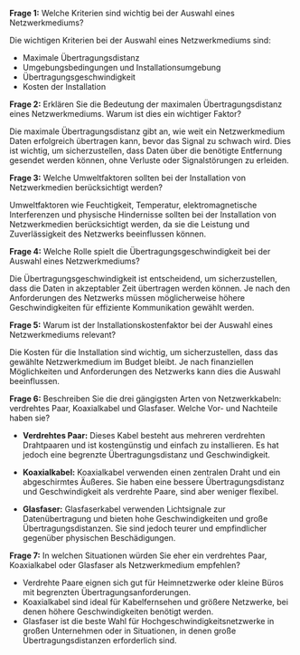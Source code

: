 
**Frage 1:** Welche Kriterien sind wichtig bei der Auswahl eines Netzwerkmediums?

Die wichtigen Kriterien bei der Auswahl eines Netzwerkmediums sind:

- Maximale Übertragungsdistanz
- Umgebungsbedingungen und Installationsumgebung
- Übertragungsgeschwindigkeit
- Kosten der Installation

**Frage 2:** Erklären Sie die Bedeutung der maximalen Übertragungsdistanz eines Netzwerkmediums. Warum ist dies ein wichtiger Faktor?

Die maximale Übertragungsdistanz gibt an, wie weit ein Netzwerkmedium Daten erfolgreich übertragen kann, bevor das Signal zu schwach wird. Dies ist wichtig, um sicherzustellen, dass Daten über die benötigte Entfernung gesendet werden können, ohne Verluste oder Signalstörungen zu erleiden.

**Frage 3:** Welche Umweltfaktoren sollten bei der Installation von Netzwerkmedien berücksichtigt werden?

Umweltfaktoren wie Feuchtigkeit, Temperatur, elektromagnetische Interferenzen und physische Hindernisse sollten bei der Installation von Netzwerkmedien berücksichtigt werden, da sie die Leistung und Zuverlässigkeit des Netzwerks beeinflussen können.

**Frage 4:** Welche Rolle spielt die Übertragungsgeschwindigkeit bei der Auswahl eines Netzwerkmediums?

Die Übertragungsgeschwindigkeit ist entscheidend, um sicherzustellen, dass die Daten in akzeptabler Zeit übertragen werden können. Je nach den Anforderungen des Netzwerks müssen möglicherweise höhere Geschwindigkeiten für effiziente Kommunikation gewählt werden.

**Frage 5:** Warum ist der Installationskostenfaktor bei der Auswahl eines Netzwerkmediums relevant?

Die Kosten für die Installation sind wichtig, um sicherzustellen, dass das gewählte Netzwerkmedium im Budget bleibt. Je nach finanziellen Möglichkeiten und Anforderungen des Netzwerks kann dies die Auswahl beeinflussen.

**Frage 6:** Beschreiben Sie die drei gängigsten Arten von Netzwerkkabeln: verdrehtes Paar, Koaxialkabel und Glasfaser. Welche Vor- und Nachteile haben sie?

- **Verdrehtes Paar:** Dieses Kabel besteht aus mehreren verdrehten Drahtpaaren und ist kostengünstig und einfach zu installieren. Es hat jedoch eine begrenzte Übertragungsdistanz und Geschwindigkeit.  
    
- **Koaxialkabel:** Koaxialkabel verwenden einen zentralen Draht und ein abgeschirmtes Äußeres. Sie haben eine bessere Übertragungsdistanz und Geschwindigkeit als verdrehte Paare, sind aber weniger flexibel.  
    
- **Glasfaser:** Glasfaserkabel verwenden Lichtsignale zur Datenübertragung und bieten hohe Geschwindigkeiten und große Übertragungsdistanzen. Sie sind jedoch teurer und empfindlicher gegenüber physischen Beschädigungen.  
    

**Frage 7:** In welchen Situationen würden Sie eher ein verdrehtes Paar, Koaxialkabel oder Glasfaser als Netzwerkmedium empfehlen?

- Verdrehte Paare eignen sich gut für Heimnetzwerke oder kleine Büros mit begrenzten Übertragungsanforderungen.
- Koaxialkabel sind ideal für Kabelfernsehen und größere Netzwerke, bei denen höhere Geschwindigkeiten benötigt werden.
- Glasfaser ist die beste Wahl für Hochgeschwindigkeitsnetzwerke in großen Unternehmen oder in Situationen, in denen große Übertragungsdistanzen erforderlich sind.